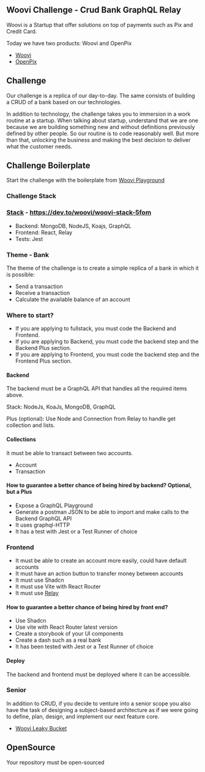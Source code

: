 ## Woovi Challenge - Crud Bank GraphQL Relay
Woovi is a Startup that offer solutions on top of payments such as Pix and Credit Card.

Today we have two products: Woovi and OpenPix
- [Woovi](https://www.woovi.com)
- [OpenPix](https://www.openpix.com.br)

## Challenge
Our challenge is a replica of our day-to-day. The same consists of building a CRUD of a bank based on our technologies.

In addition to technology, the challenge takes you to immersion in a work routine at a startup. When talking about startup, understand that we are one because we are building something new and without definitions previously defined by other people. So our routine is to code reasonably well. But more than that, unlocking the business and making the best decision to deliver what the customer needs.

## Challenge Boilerplate
Start the challenge with the boilerplate from [Woovi Playground](https://github.com/woovibr/woovi-playground)

### Challenge Stack
### [Stack](https://dev.to/woovi/woovi-stack-5fom) - https://dev.to/woovi/woovi-stack-5fom
- Backend: MongoDB, NodeJS, Koajs, GraphQL
- Frontend: React, Relay
- Tests: Jest

### Theme - Bank
The theme of the challenge is to create a simple replica of a bank in which it is possible:
- Send a transaction
- Receive a transaction
- Calculate the available balance of an account

### Where to start?
- If you are applying to fullstack, you must code the Backend and Frontend.
- If you are applying to Backend, you must code the backend step and the Backend Plus section.
- If you are applying to Frontend, you must code the backend step and the Frontend Plus section.

#### Backend
The backend must be a GraphQL API that handles all the required items above.

Stack: NodeJs, KoaJs, MongoDB, GraphQL

Plus (optional): Use Node and Connection from Relay to handle get collection and lists.

#### Collections
It must be able to transact between two accounts. 
- Account
- Transaction

#### How to guarantee a better chance of being hired by backend? Optional, but a Plus
- Expose a GraphQL Playground
- Generate a postman JSON to be able to import and make calls to the Backend GraphQL API
- It uses graphql-HTTP
- It has a test with Jest or a Test Runner of choice

### Frontend
- It must be able to create an account more easily, could have default accounts
- It must have an action button to transfer money between accounts
- It must use Shadcn
- It must use Vite with React Router
- It must use [Relay](relay.dev)

#### How to guarantee a better chance of being hired by front end?
- Use Shadcn
- Use vite with React Router latest version
- Create a storybook of your UI components
- Create a dash such as a real bank
- It has been tested with Jest or a Test Runner of choice

#### Deploy
The backend and frontend must be deployed where it can be accessible.

### Senior
In addition to CRUD, if you decide to venture into a senior scope you also have the task of designing a subject-based architecture as if we were going to define, plan, design, and implement our next feature core.

- [Woovi Leaky Bucket](https://github.com/woovibr/jobs/blob/main/challenges/woovi-leaky-bucket-challenge.md)

## OpenSource
Your repository must be open-sourced